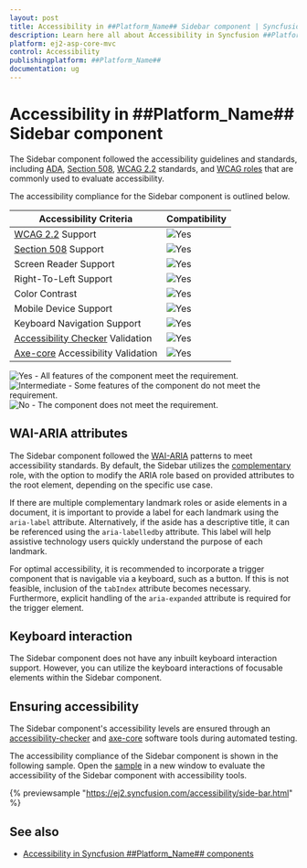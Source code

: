 ```yaml
---
layout: post
title: Accessibility in ##Platform_Name## Sidebar component | Syncfusion
description: Learn here all about Accessibility in Syncfusion ##Platform_Name## Sidebar component of Syncfusion Essential JS 2 and more.
platform: ej2-asp-core-mvc
control: Accessibility
publishingplatform: ##Platform_Name##
documentation: ug
---
```


# Accessibility in ##Platform_Name## Sidebar component

The Sidebar component followed the accessibility guidelines and standards, including [ADA](https://www.ada.gov/), [Section 508](https://www.section508.gov/), [WCAG 2.2](https://www.w3.org/TR/WCAG22/) standards, and [WCAG roles](https://www.w3.org/TR/wai-aria/#roles) that are commonly used to evaluate accessibility.

The accessibility compliance for the Sidebar component is outlined below.

| Accessibility Criteria | Compatibility |
| -- | -- |
| [WCAG 2.2](https://www.w3.org/TR/WCAG22/) Support | <img src="https://cdn.syncfusion.com/content/images/landing-page/yes.png" alt="Yes"> |
| [Section 508](https://www.section508.gov/) Support | <img src="https://cdn.syncfusion.com/content/images/landing-page/yes.png" alt="Yes"> |
| Screen Reader Support | <img src="https://cdn.syncfusion.com/content/images/landing-page/yes.png" alt="Yes"> |
| Right-To-Left Support | <img src="https://cdn.syncfusion.com/content/images/landing-page/yes.png" alt="Yes"> |
| Color Contrast | <img src="https://cdn.syncfusion.com/content/images/landing-page/yes.png" alt="Yes"> |
| Mobile Device Support | <img src="https://cdn.syncfusion.com/content/images/landing-page/yes.png" alt="Yes"> |
| Keyboard Navigation Support | <img src="https://cdn.syncfusion.com/content/images/landing-page/yes.png" alt="Yes"> |
| [Accessibility Checker](https://www.npmjs.com/package/accessibility-checker) Validation | <img src="https://cdn.syncfusion.com/content/images/landing-page/yes.png" alt="Yes"> |
| [Axe-core](https://www.npmjs.com/package/axe-core) Accessibility Validation | <img src="https://cdn.syncfusion.com/content/images/landing-page/yes.png" alt="Yes"> |

<style>
    .post .post-content img {
        display: inline-block;
        margin: 0.5em 0;
    }
</style>
<div><img src="https://cdn.syncfusion.com/content/images/landing-page/yes.png" alt="Yes"> - All features of the component meet the requirement.</div>

<div><img src="https://cdn.syncfusion.com/content/images/landing-page/intermediate.png" alt="Intermediate"> - Some features of the component do not meet the requirement.</div>

<div><img src="https://cdn.syncfusion.com/content/images/landing-page/no.png" alt="No"> - The component does not meet the requirement.</div>

## WAI-ARIA attributes

The Sidebar component followed the [WAI-ARIA](https://www.w3.org/WAI/ARIA/apg/patterns/) patterns to meet accessibility standards. By default, the Sidebar utilizes the [complementary](https://developer.mozilla.org/en-US/docs/Web/Accessibility/ARIA/Roles/complementary_role) role, with the option to modify the ARIA role based on provided attributes to the root element, depending on the specific use case.
 
If there are multiple complementary landmark roles or aside elements in a document, it is important to provide a label for each landmark using the `aria-label` attribute. Alternatively, if the aside has a descriptive title, it can be referenced using the `aria-labelledby` attribute. This label will help assistive technology users quickly understand the purpose of each landmark.
 
For optimal accessibility, it is recommended to incorporate a trigger component that is navigable via a keyboard, such as a button. If this is not feasible, inclusion of the `tabIndex` attribute becomes necessary. Furthermore, explicit handling of the `aria-expanded` attribute is required for the trigger element.

## Keyboard interaction

The Sidebar component does not have any inbuilt keyboard interaction support. However, you can utilize the keyboard interactions of focusable elements within the Sidebar component.

## Ensuring accessibility

The Sidebar component's accessibility levels are ensured through an [accessibility-checker](https://www.npmjs.com/package/accessibility-checker) and [axe-core](https://www.npmjs.com/package/axe-core) software tools during automated testing.

The accessibility compliance of the Sidebar component is shown in the following sample. Open the [sample](https://ej2.syncfusion.com/accessibility/side-bar.html) in a new window to evaluate the accessibility of the Sidebar component with accessibility tools.

{% previewsample "https://ej2.syncfusion.com/accessibility/side-bar.html" %}

## See also

* [Accessibility in Syncfusion ##Platform_Name## components](../common/accessibility)